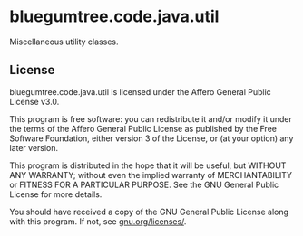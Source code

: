 bluegumtree.code.java.util
======

Miscellaneous utility classes.


License
-------

bluegumtree.code.java.util is licensed under the Affero General Public License v3.0.

This program is free software: you can redistribute it and/or modify it under
the terms of the Affero General Public License as published by the Free
Software Foundation, either version 3 of the License, or (at your option) any
later version.

This program is distributed in the hope that it will be useful, but WITHOUT ANY
WARRANTY; without even the implied warranty of MERCHANTABILITY or FITNESS FOR A
PARTICULAR PURPOSE.  See the GNU General Public License for more details.

You should have received a copy of the GNU General Public License along with
this program.  If not, see [gnu.org/licenses/](http://www.gnu.org/licenses/).
